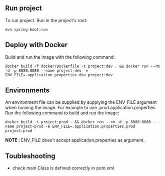 ## Run project

To run project. Run in the project's root:

```
mvn spring-boot:run
```

## Deploy with Docker

Build and run the image with the following command:

```
docker build -f docker/Dockerfile -t project:dev . && docker run --rm -d -p 8080:8080 --name project-dev -e ENV_FILE=.application.properties.dev project:dev
```

## Environments

An environment file can be supplied by supplying the ENV_FILE argument when running the image. For example to use .prod.application.properties. Run the following command to build and run the image: 

```
docker build -t project:prod . && docker run --rm -d -p 8080:8080 --name project-prod -e ENV_FILE=.application.properties.prod project:prod
```

**NOTE :** ENV_FILE does't accept application.properties as argument. 


## Toubleshooting

* check main Class is defined correctly in pom.xml
